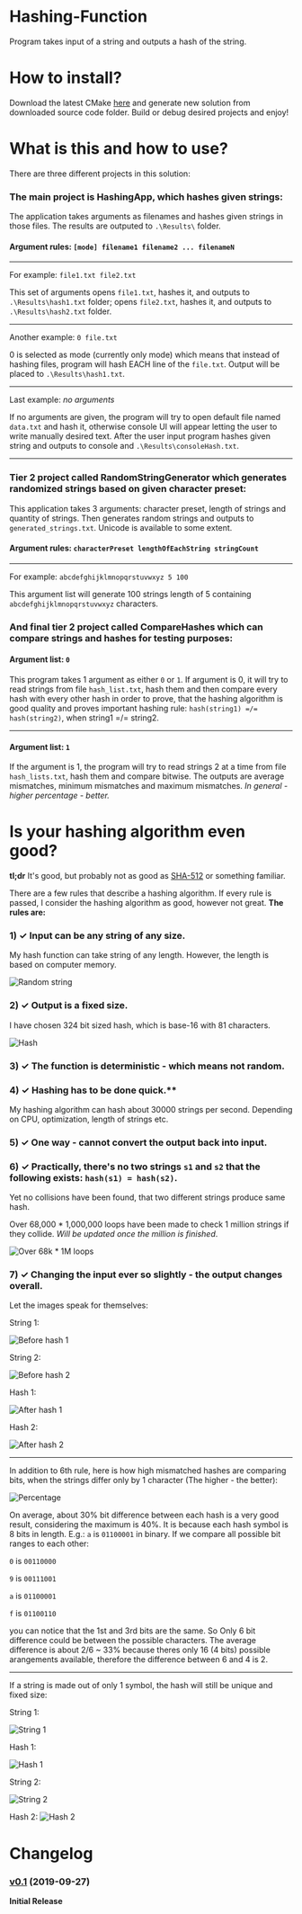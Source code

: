 # Hashing-Function
Program takes input of a string and outputs a hash of the string.

# How to install?
Download the latest CMake [here](https://cmake.org/download/) and generate new solution from downloaded source code folder. Build or debug desired projects and enjoy!

# What is this and how to use?
There are three different projects in this solution:

### The main project is **HashingApp**, which hashes given strings:

The application takes arguments as filenames and hashes given strings in those files. The results are outputed to `.\Results\` folder.

#### Argument rules: `[mode] filename1 filename2 ... filenameN`

----------------------------------------------------
For example: `file1.txt file2.txt`

This set of arguments opens `file1.txt`, hashes it, and outputs to `.\Results\hash1.txt` folder; opens `file2.txt`, hashes it, and outputs to `.\Results\hash2.txt` folder.

----------------------------------------------------
Another example: `0 file.txt`

0 is selected as mode (currently only mode) which means that instead of hashing files, program will hash EACH line of the `file.txt`. Output will be placed to `.\Results\hash1.txt`.

----------------------------------------------------
Last example: *no arguments*

If no arguments are given, the program will try to open default file named `data.txt` and hash it, otherwise console UI will appear letting the user to write manually desired text. After the user input program hashes given string and outputs to console and `.\Results\consoleHash.txt`.

----------------------------------------------------

### Tier 2 project called **RandomStringGenerator** which generates randomized strings based on given character preset:

This application takes 3 arguments: character preset, length of strings and quantity of strings. Then generates random strings and outputs to `generated_strings.txt`. Unicode is available to some extent.

#### Argument rules: `characterPreset lengthOfEachString stringCount`

----------------------------------------------------
For example: `abcdefghijklmnopqrstuvwxyz 5 100`

This argument list will generate 100 strings length of 5 containing `abcdefghijklmnopqrstuvwxyz` characters.



### And final tier 2 project called **CompareHashes** which can compare strings and hashes for testing purposes:

#### Argument list: `0`

This program takes 1 argument as either `0` or `1`. If argument is 0, it will try to read strings from file `hash_list.txt`, hash them and then compare every hash with every other hash in order to prove, that the hashing algorithm is good quality and proves important hashing rule: `hash(string1) =/= hash(string2)`, when string1 =/= string2.

----------------------------------------------------
#### Argument list: `1`

If the argument is 1, the program will try to read strings 2 at a time from file `hash_lists.txt`, hash them and compare bitwise. The outputs are average mismatches, minimum mismatches and maximum mismatches. *In general - higher percentage - better.*


# Is your hashing algorithm even good?

**tl;dr** It's good, but probably not as good as [SHA-512](https://en.wikipedia.org/wiki/SHA-3) or something familiar.

There are a few rules that describe a hashing algorithm. If every rule is passed, I consider the hashing algorithm as good, however not great. **The rules are:**

### 1) ✓ Input can be any string of any size.

My hash function can take string of any length. However, the length is based on computer memory.

![Random string](https://i.gyazo.com/bb2155f53d7e11a6626e7fec9628d266.png)

### 2) ✓ Output is a fixed size.

I have chosen 324 bit sized hash, which is base-16 with 81 characters.

![Hash](https://i.gyazo.com/9d0a98a82098d3d161f34f7a8d812e49.png)

### 3) ✓ The function is deterministic - which means not random.

### 4) ✓ Hashing has to be done quick.**

My hashing algorithm can hash about 30000 strings per second. Depending on CPU, optimization, length of strings etc.

### 5) ✓ One way - cannot convert the output back into input.

### 6) ✓ Practically, there's no two strings `s1` and `s2` that the following exists: `hash(s1) = hash(s2)`.

Yet no collisions have been found, that two different strings produce same hash.

Over 68,000 * 1,000,000 loops have been made to check 1 million strings if they collide. *Will be updated once the million is finished*.

![Over 68k * 1M loops](https://i.gyazo.com/bfeb57135f07021ac5297a2d445d79a2.png)

### 7) ✓ Changing the input ever so slightly - the output changes overall.

Let the images speak for themselves:

String 1:

![Before hash 1](https://i.gyazo.com/a5a9e6fd0a8b88af986619612ed7ce4f.png)

String 2:

![Before hash 2](https://i.gyazo.com/93673dfba1a9966071918b183cdfe4d4.png)

Hash 1:

![After hash 1](https://i.gyazo.com/14f143b6f9b759290d9497b080fd499b.png)

Hash 2:

![After hash 2](https://i.gyazo.com/ad7adffa01efbcdf56c0bc58a29053d9.png)

---------------------------------------------

In addition to 6th rule, here is how high mismatched hashes are comparing bits, when the strings differ only by 1 character (The higher - the better):

![Percentage](https://i.gyazo.com/45847398892958b881ee0e261b302fe1.png)

On average, about 30% bit difference between each hash is a very good result, considering the maximum is 40%. It is because each hash symbol is 8 bits in length. E.g.: `a` is `01100001` in binary. If we compare all possible bit ranges to each other:

`0` is `00110000`

`9` is `00111001`

`a` is `01100001`

`f` is `01100110`

you can notice that the 1st and 3rd bits are the same. So Only 6 bit difference could be between the possible characters. The average difference is about 2/6 ~ 33% because theres only 16 (4 bits) possible arangements available, therefore the difference between 6 and 4 is 2.

--------------------------------------------

If a string is made out of only 1 symbol, the hash will still be unique and fixed size:

String 1:

![String 1](https://i.gyazo.com/51317ae40722b5e7e9b16a6b928c0d3d.png)

Hash 1:

![Hash 1](https://i.gyazo.com/3f5af88b0c6871e5a2b46352da733b0d.png)

String 2:

![String 2](https://i.gyazo.com/e3a8d718fb9334c788db895044739fd5.png)

Hash 2:
![Hash 2](https://i.gyazo.com/701dabfcbaad32fbeacbb190848c8f6a.png)


# Changelog
### [v0.1](https://github.com/abelzis/Hashing-Function/releases/tag/v0.1) (2019-09-27)
**Initial Release**
